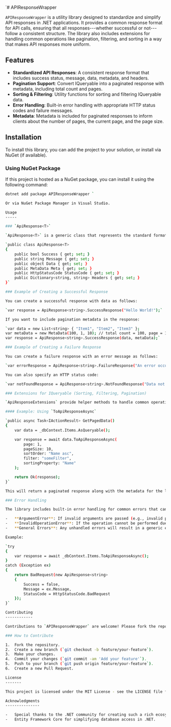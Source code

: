 `# APIResponseWrapper

`APIResponseWrapper` is a utility library designed to standardize and simplify API responses in .NET applications. It provides a common response format for API calls, ensuring that all responses---whether successful or not---follow a consistent structure. The library also includes extensions for handling common operations like pagination, filtering, and sorting in a way that makes API responses more uniform.

## Features

- **Standardized API Responses**: A consistent response format that includes success status, message, data, metadata, and headers.
- **Pagination Support**: Convert IQueryable into a paginated response with metadata, including total count and pages.
- **Sorting & Filtering**: Utility functions for sorting and filtering IQueryable data.
- **Error Handling**: Built-in error handling with appropriate HTTP status codes and failure messages.
- **Metadata**: Metadata is included for paginated responses to inform clients about the number of pages, the current page, and the page size.

## Installation

To install this library, you can add the project to your solution, or install via NuGet (if available).

### Using NuGet Package

If this project is hosted as a NuGet package, you can install it using the following command:

```bash
dotnet add package APIResponseWrapper `

Or via NuGet Package Manager in Visual Studio.

Usage
-----

### `ApiResponse<T>`

`ApiResponse<T>` is a generic class that represents the standard format for all API responses.

`public class ApiResponse<T>
{
    public bool Success { get; set; }
    public string Message { get; set; }
    public object Data { get; set; }
    public MetaData Meta { get; set; }
    public HttpStatusCode StatusCode { get; set; }
    public Dictionary<string, string> Headers { get; set; }
}`

### Example of Creating a Successful Response

You can create a successful response with data as follows:

`var response = ApiResponse<string>.SuccessResponse("Hello World!");`

If you want to include pagination metadata in the response:

`var data = new List<string> { "Item1", "Item2", "Item3" };
var metaData = new MetaData(100, 1, 10); // total count = 100, page = 1, pageSize = 10
var response = ApiResponse<string>.SuccessResponse(data, metaData);`

### Example of Creating a Failure Response

You can create a failure response with an error message as follows:

`var errorResponse = ApiResponse<string>.FailureResponse("An error occurred");`

You can also specify an HTTP status code:

`var notFoundResponse = ApiResponse<string>.NotFoundResponse("Data not found");`

### Extensions for IQueryable (Sorting, Filtering, Pagination)

`ApiResponseExtensions` provide helper methods to handle common operations like sorting, filtering, and pagination for `IQueryable` sources like `DbSet<T>`.

#### Example: Using `ToApiResponseAsync`

`public async Task<IActionResult> GetPagedData()
{
    var data = _dbContext.Items.AsQueryable();

    var response = await data.ToApiResponseAsync(
        page: 1,
        pageSize: 10,
        sortOrder: "Name asc",
        filter: "someFilter",
        sortingProperty: "Name"
    );

    return Ok(response);
}`

This will return a paginated response along with the metadata for the list of items.

### Error Handling

The library includes built-in error handling for common errors that can occur during pagination, sorting, or filtering:

-   **ArgumentError**: If invalid arguments are passed (e.g., invalid property name or filtering criteria).
-   **InvalidOperationError**: If the operation cannot be performed due to an invalid query.
-   **General Errors**: Any unhandled errors will result in a generic error message with an `InternalServerError` status code.

Example:

`try
{
    var response = await _dbContext.Items.ToApiResponseAsync();
}
catch (Exception ex)
{
    return BadRequest(new ApiResponse<string>
    {
        Success = false,
        Message = ex.Message,
        StatusCode = HttpStatusCode.BadRequest
    });
}`

Contributing
------------

Contributions to `APIResponseWrapper` are welcome! Please fork the repository, make changes, and submit a pull request with detailed explanations for your changes.

### How to Contribute

1.  Fork the repository.
2.  Create a new branch (`git checkout -b feature/your-feature`).
3.  Make your changes.
4.  Commit your changes (`git commit -am 'Add your feature'`).
5.  Push to your branch (`git push origin feature/your-feature`).
6.  Create a new Pull Request.

License
-------

This project is licensed under the MIT License - see the LICENSE file for details.

Acknowledgments
---------------

-   Special thanks to the .NET community for creating such a rich ecosystem for developing modern APIs.
-   Entity Framework Core for simplifying database access in .NET.
